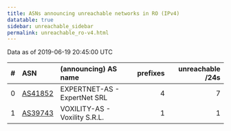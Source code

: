 ```yaml
---
title: ASNs announcing unreachable networks in RO (IPv4)
datatable: true
sidebar: unreachable_sidebar
permalink: unreachable_ro-v4.html
---
```


Data as of 2019-06-19 20:45:00 UTC


<div class="datatable-begin"></div>

|   # | ASN                                    | (announcing) AS name          |   prefixes |   unreachable /24s |
|----:|:---------------------------------------|:------------------------------|-----------:|-------------------:|
|   0 | [AS41852](unreachable_AS41852-v4.html) | EXPERTNET-AS - ExpertNet SRL  |          4 |                  7 |
|   1 | [AS39743](unreachable_AS39743-v4.html) | VOXILITY-AS - Voxility S.R.L. |          1 |                  1 |

<div class="datatable-end"></div>